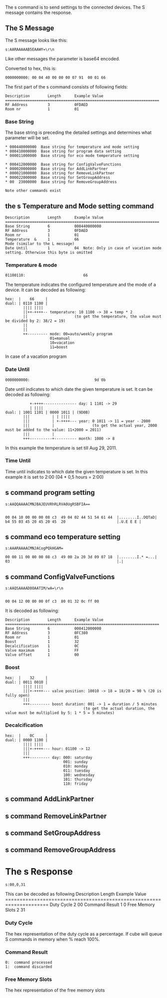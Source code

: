 
The s command is to send settings to the connected devices.
The S message contains the response.

## The S Message
 
The S message looks like this:

    s:AARAAAAAB5EAAWY=\r\n

Like other messages the parameter is base64 encoded.

Converted to hex, this is: 

    0000000000: 00 04 40 00 00 00 07 91  00 01 66 

The first part of the s command  consists of following fields:

    Description        Length      Example Value
    =====================================================================
    RF Address         3           0FDAED
    Room nr            1           01

### Base String

The base string is preceding the detailed settings and determines what parameter will be set.
	
	* 000440000000	Base string for temperature and mode setting
	* 000410000000  Base string for program data setting
	* 000011000000  Base string for eco mode temperature setting

	* 000412000000  Base string for ConfigValveFunctions
	* 000020000000  Base string for AddLinkPartner
	* 000021000000  Base string for RemoveLinkPartner
	* 000022000000  Base string for SetGroupAddress
	* 00  23000000  Base string for RemoveGroupAddress

	Note other commands exist

## the s Temperature and Mode setting command

    Description        Length      Example Value
    =====================================================================
    Base String        6           000440000000
    RF Address         3           0FDAED
    Room nr            1           01
    Temperature  &     1           66
	Mode (similar to the L message)
	Date Until		   1           04  Note: Only in case of vacation mode setting. Otherwise this byte is omitted

	
	
### Temperature & mode

    01100110:                          66

The temperature indicates the configured temperature and the mode of a device. It can be decoded as following:

    hex:  |    66     |
    dual: | 0110 1100 |
            |||| ||||
            ||++-++++-- temperature: 10 1100 -> 38 = temp * 2
            ||                     (to get the temperature, the value must be divided by 2: 38/2 = 19)
            ||
            ||
            ++--------- mode: 00=auto/weekly program
                        01=manual
                        10=vacation
                        11=boost
					
In case of a vacation program
### Date Until

    0000000000:                             9d 0b

Date until indicates to which date the given temperature is set. It can be decoded as following:

               +-++++--------------- day: 1 1101 -> 29
               | ||||  
    dual: | 1001 1101 | 0000 1011 | (9D0B)
            |||          | | ||||
            |||          | +-++++--- year: 0 1011 -> 11 = year - 2000
            |||          |                 (to get the actual year, 2000 must be added to the value: 11+2000 = 2011)
            |||          |
            +++----------+---------- month: 1000 -> 8

In this example the temperature is set till Aug 29, 2011.

### Time Until


Time until indicates to which date the given temperature is set. In this example it is set to 2:00 (04 * 0,5 hours = 2:00)

## s command program setting

	s:AAQQAAAACMNJBAJEUVRhRLRVA0UgRSBFIA==

  
	00 04 10 00 00 00 08 c3  49 04 02 44 51 54 61 44  |........I..DQTaD|
	b4 55 03 45 20 45 20 45  20                       |.U.E E E |


## s command eco temperature  setting

	s:AAARAAAACMNJACogPQkHGAM=

	00 00 11 00 00 00 08 c3  49 00 2a 20 3d 09 07 18  |........I.* =...|
	03                                                |.|

## s command ConfigValveFunctions
    
	s:AAQSAAAAD8OAATIM/wA=\r\n
  

	00 04 12 00 00 00 0f c3  80 01 32 0c ff 00
  
It is decoded as following:

	Description        Length      Example Value
	=====================================================================
	Base String        6           000412000000
	RF Address         3           0FC380
	Room nr            1           01
	Boost              1           32
	Decalcification    1           0C
	Valve maximum      1           FF
	Valve offset       1           00

### Boost

    hex:  |    32     |
    dual: | 0011 0010 |
            |||| ||||
            |||+-++++--- valve position: 10010 -> 18 = 18/20 = 90 % (20 is fully open)
            |||
            +++--------- boost duration: 001 -> 1 = duration / 5 minutes
                                       (to get the actual duration, the value must be multiplied by 5: 1 * 5 = 5 minutes)

### Decalcification

    hex:  |    0C     |
    dual: | 0000 1100 |
            |||| ||||
            |||+-++++--- hour: 01100 -> 12
            |||
            +++--------- day: 000: saturday
                              001: sunday
                              010: monday
                              011: tuesday
                              100: wednesday
                              101: thursday
                              110: friday
                              
## s command AddLinkPartner


## s command RemoveLinkPartner


## s command SetGroupAddress


## s command RemoveGroupAddress



# The s Response

	s:00,0,31

This can be decoded as following
	Description        Length      Example Value
	=====================================================================
	Duty Cycle          2           00 
	Command Result      1           0
	Free Memory Slots   2           31

### Duty Cycle

The hex representation of the duty cycle as a percentage.
If cube will queue S commands in memory when % reach 100%.

### Command Result

	0:	command processed
	1:	command discarded

### Free Memory Slots

The hex representation of the free memory slots
